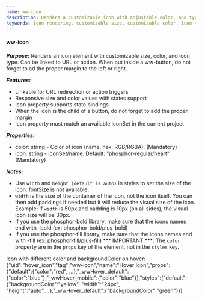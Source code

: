 ```yaml
---
name: ww-icon
description: Renders a customizable icon with adjustable color, and type, linkable to URL/action for interactive functionality.
keywords: icon rendering, customizable size, customizable color, icon type, linkable icon, responsive properties, state bindings, url redirection, action trigger, icon class name
---
```


#### ww-icon

***Purpose:***
Renders an icon element with customizable size, color, and icon type. Can be linked to URL or action.
When put inside a ww-button, do not forget to ad the proper margin to the left or right.

***Features:***
- Linkable for URL redirection or action triggers
- Responsive size and color values with states support
- Icon property supports state bindings
- When the icon is the child of a button, do not forget to add the proper margin
- Icon property must match an available iconSet in the current project

***Properties:***
- color: string - Color of icon (name, hex, RGB/RGBA). (Mandatory)
- icon: string - iconSet/name. Default: "phosphor-regular/heart" (Mandatory)

***Notes:***
- Use `width` and `height (default is auto)` in styles to set the size of the icon. fontSize is not available.
- `width` is the size of the container of the icon, not the icon itself. You can then add paddings if needed but it will reduce the visual size of the icon. Example: if `width` is 50px and padding is 10px (on all sides), the visual icon size will be 30px.
- If you use the phosphor-bold library, make sure that the icons names end with -bold (ex: phosphor-bold/plus-bold)
- If you use the phosphor-fill library, make sure that the icons names end with -fill (ex: phosphor-fill/plus-fill)
*** IMPORTANT ***: The `color` property are in the `props` key of the element, not in the `styles` key.

<example>
  Icon with different color and backgroundColor on hover:
  {"uid":"hover_icon","tag":"ww-icon","name":"Hover Icon","props":{"default":{"color":"red", ...},"_wwHover_default":{"color":"blue"},"_wwHover_mobile":{"color":"blue"}},"styles":{"default":{"backgroundColor":"yellow", "width":"24px", "height":"auto",...},"_wwHover_default":{"backgroundColor":"green"}}}
</example>
